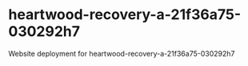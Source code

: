 # heartwood-recovery-a-21f36a75-030292h7
Website deployment for heartwood-recovery-a-21f36a75-030292h7
